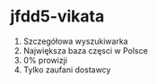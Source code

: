 # jfdd5-vikata
1. Szczegółowa wyszukiwarka
2. Największa baza częsci w Polsce
3. 0% prowizji
4. Tylko zaufani dostawcy